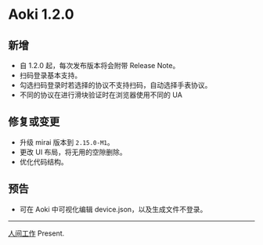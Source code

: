 # Aoki 1.2.0

## 新增
* 自 1.2.0 起，每次发布版本将会附带 Release Note。
* 扫码登录基本支持。
* 勾选扫码登录时若选择的协议不支持扫码，自动选择手表协议。
* 不同的协议在进行滑块验证时在浏览器使用不同的 UA

## 修复或变更
* 升级 mirai 版本到 `2.15.0-M1`。
* 更改 UI 布局，将无用的空隙删除。
* 优化代码结构。

## 预告
* 可在 Aoki 中可视化编辑 device.json，以及生成文件不登录。

------
[人间工作](https://www.mrxiaom.top/) Present.
